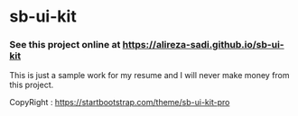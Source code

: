 # sb-ui-kit

### See this project online at https://alireza-sadi.github.io/sb-ui-kit


This is just a sample work for my resume and I will never make money from this project.

CopyRight : https://startbootstrap.com/theme/sb-ui-kit-pro
